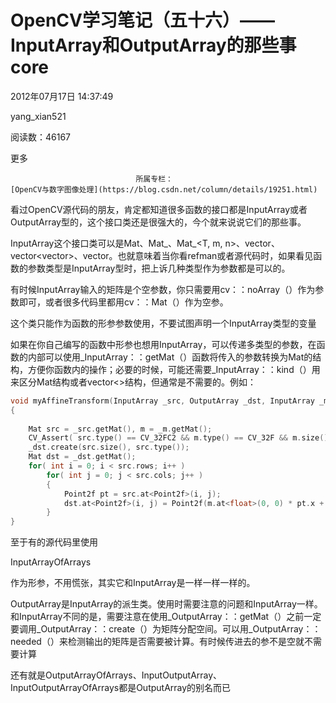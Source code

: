# OpenCV学习笔记（五十六）——InputArray和OutputArray的那些事core

2012年07月17日 14:37:49

yang_xian521

阅读数：46167

更多

 								所属专栏： 																[OpenCV与数字图像处理](https://blog.csdn.net/column/details/19251.html) 																 							

 									

看过OpenCV源代码的朋友，肯定都知道很多函数的接口都是InputArray或者OutputArray型的，这个接口类还是很强大的，今个就来说说它们的那些事。

InputArray这个接口类可以是Mat、Mat_<T>、Mat_<T, m, n>、vector<T>、vector<vector<T>>、vector<Mat>。也就意味着当你看refman或者源代码时，如果看见函数的参数类型是InputArray型时，把上诉几种类型作为参数都是可以的。

有时候InputArray输入的矩阵是个空参数，你只需要用cv：：noArray（）作为参数即可，或者很多代码里都用cv：：Mat（）作为空参。

这个类只能作为函数的形参参数使用，不要试图声明一个InputArray类型的变量

如果在你自己编写的函数中形参也想用InputArray，可以传递多类型的参数，在函数的内部可以使用_InputArray：：getMat（）函数将传入的参数转换为Mat的结构，方便你函数内的操作；必要的时候，可能还需要_InputArray：：kind（）用来区分Mat结构或者vector<>结构，但通常是不需要的。例如：



```cpp
void myAffineTransform(InputArray _src, OutputArray _dst, InputArray _m)
{
 
	Mat src = _src.getMat(), m = _m.getMat();
	CV_Assert( src.type() == CV_32FC2 && m.type() == CV_32F && m.size() == Size(3, 2) );
	_dst.create(src.size(), src.type());
	Mat dst = _dst.getMat();
	for( int i = 0; i < src.rows; i++ )
		for( int j = 0; j < src.cols; j++ )
		{
			Point2f pt = src.at<Point2f>(i, j);
			dst.at<Point2f>(i, j) = Point2f(m.at<float>(0, 0) * pt.x +	m.at<float>(0, 1) *	pt.y + m.at<float>(0, 2);
		}
}
```

 至于有的源代码里使用

InputArrayOfArrays

作为形参，不用慌张，其实它和InputArray是一样一样一样的。 

OutputArray是InputArray的派生类。使用时需要注意的问题和InputArray一样。和InputArray不同的是，需要注意在使用_OutputArray：：getMat（）之前一定要调用_OutputArray：：create（）为矩阵分配空间。可以用_OutputArray：：needed（）来检测输出的矩阵是否需要被计算。有时候传进去的参不是空就不需要计算

还有就是OutputArrayOfArrays、InputOutputArray、InputOutputArrayOfArrays都是OutputArray的别名而已